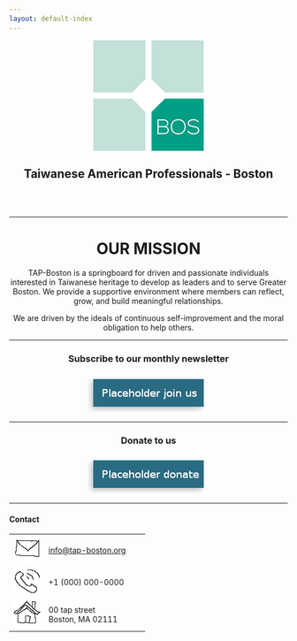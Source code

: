 ```yaml
---
layout: default-index
---
```

<p align="center">
   <img src="assets/images/tap-logo.png" align="middle">
</p>

<center>
  <h2>Taiwanese American Professionals - Boston</h2>
  <br/>
  <br/>
</center>

***

<center>
  <h1>OUR MISSION</h1>
</center>

<p align="center">
TAP-Boston is a springboard for driven and passionate individuals interested in Taiwanese heritage to develop as leaders and to serve Greater Boston. We provide a supportive environment where members can reflect, grow, and build meaningful relationships.
</p>

<p align="center">
We are driven by the ideals of continuous self-improvement and the moral obligation to help others.
</p>

***

<center>
  <h3>Subscribe to our monthly newsletter</h3>
  <a href="#mailmunch-pop-121032">
    <img src="/assets/images/join-us-button.png">
  </a>
</center>

***

<center>
  <h3>Donate to us</h3>
    <a href="https://www.paypal.me/tapbos">
      <img src="/assets/images/donate-button.png">
    </a>
</center>

***

<h4>Contact</h4>

|                |                |                |                |
| -------------: | :------------- | -------------: | :------------- |
| <img src="assets/images/mail-icon-50x50.png"> | <a href="mailto:info@tap-boston.org">info@tap-boston.org</a> |   |   |
| <img src="assets/images/phone-icon-50x50.png"> | +1 (000) 000-0000 |   |   |
| <img src="assets/images/address-icon-50x50.png"> | 00 tap street<br/>Boston, MA 02111 |   |   |